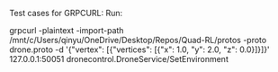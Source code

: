 Test cases for GRPCURL: 
Run: 

<!-- Checks less than 3 verticies edge case  -->
grpcurl -plaintext -import-path /mnt/c/Users/qinyu/OneDrive/Desktop/Repos/Quad-RL/protos -proto drone.proto -d '{"vertex": [{"vertices": [{"x": 1.0, "y": 2.0, "z": 0.0}]}]}' 127.0.0.1:50051 dronecontrol.DroneService/SetEnvironment